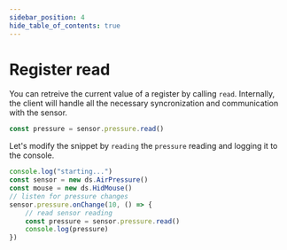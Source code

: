 ```yaml
---
sidebar_position: 4
hide_table_of_contents: true
---
```


# Register read

You can retreive the current value of a register by calling `read`.
Internally, the client will handle all the necessary syncronization and communication with the sensor.

```ts no-build no-run
const pressure = sensor.pressure.read()
```

Let's modify the snippet by `reading` the `pressure` reading
and logging it to the console.

```ts edit
console.log("starting...")
const sensor = new ds.AirPressure()
const mouse = new ds.HidMouse()
// listen for pressure changes
sensor.pressure.onChange(10, () => {
    // read sensor reading
    const pressure = sensor.pressure.read()
    console.log(pressure)
})
```

